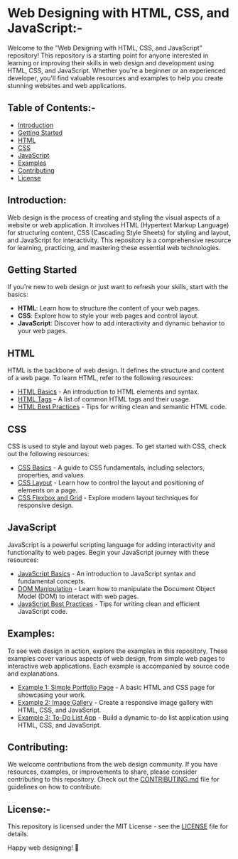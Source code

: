 # Web Designing with HTML, CSS, and JavaScript:-

Welcome to the "Web Designing with HTML, CSS, and JavaScript" repository! This repository is a starting point for anyone interested in learning or improving their skills in web design and development using HTML, CSS, and JavaScript. Whether you're a beginner or an experienced developer, you'll find valuable resources and examples to help you create stunning websites and web applications.

## Table of Contents:-

- [Introduction](#introduction)
- [Getting Started](#getting-started)
- [HTML](#html)
- [CSS](#css)
- [JavaScript](#javascript)
- [Examples](#examples)
- [Contributing](#contributing)
- [License](#license)

## Introduction:

Web design is the process of creating and styling the visual aspects of a website or web application. It involves HTML (Hypertext Markup Language) for structuring content, CSS (Cascading Style Sheets) for styling and layout, and JavaScript for interactivity. This repository is a comprehensive resource for learning, practicing, and mastering these essential web technologies.

## Getting Started

If you're new to web design or just want to refresh your skills, start with the basics:

- **HTML**: Learn how to structure the content of your web pages.
- **CSS**: Explore how to style your web pages and control layout.
- **JavaScript**: Discover how to add interactivity and dynamic behavior to your web pages.

## HTML

HTML is the backbone of web design. It defines the structure and content of a web page. To learn HTML, refer to the following resources:

- [HTML Basics](html-basics.md) - An introduction to HTML elements and syntax.
- [HTML Tags](html-tags.md) - A list of common HTML tags and their usage.
- [HTML Best Practices](html-best-practices.md) - Tips for writing clean and semantic HTML code.

## CSS

CSS is used to style and layout web pages. To get started with CSS, check out the following resources:

- [CSS Basics](css-basics.md) - A guide to CSS fundamentals, including selectors, properties, and values.
- [CSS Layout](css-layout.md) - Learn how to control the layout and positioning of elements on a page.
- [CSS Flexbox and Grid](css-flexbox-grid.md) - Explore modern layout techniques for responsive design.

## JavaScript

JavaScript is a powerful scripting language for adding interactivity and functionality to web pages. Begin your JavaScript journey with these resources:

- [JavaScript Basics](javascript-basics.md) - An introduction to JavaScript syntax and fundamental concepts.
- [DOM Manipulation](dom-manipulation.md) - Learn how to manipulate the Document Object Model (DOM) to interact with web pages.
- [JavaScript Best Practices](javascript-best-practices.md) - Tips for writing clean and efficient JavaScript code.

## Examples:

To see web design in action, explore the examples in this repository. These examples cover various aspects of web design, from simple web pages to interactive web applications. Each example is accompanied by source code and explanations.

- [Example 1: Simple Portfolio Page](examples/simple-portfolio) - A basic HTML and CSS page for showcasing your work.
- [Example 2: Image Gallery](examples/image-gallery) - Create a responsive image gallery with HTML, CSS, and JavaScript.
- [Example 3: To-Do List App](examples/todo-list) - Build a dynamic to-do list application using HTML, CSS, and JavaScript.

## Contributing:

We welcome contributions from the web design community. If you have resources, examples, or improvements to share, please consider contributing to this repository. Check out the [CONTRIBUTING.md](CONTRIBUTING.md) file for guidelines on how to contribute.

## License:-

This repository is licensed under the MIT License - see the [LICENSE](LICENSE) file for details.

Happy web designing! 🚀
